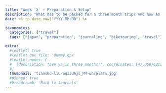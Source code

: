 ```yaml
---
title: "Week `X` – Preparation & Setup" 
description: "What has to be packed for a three month trip? And how am I going to write these journals?"
date: <% tp.date.now("YYYY-MM-DD") %>

taxonomies:
  categories: ["travel"]
  tags: ["japan", "preparation", "journaling", "biketouring", "travel"]

extra:
  #leaflet: true
  #leaflet_gpx_file: 'dummy.gpx'
  #leaflet_nodes: [
  #  {description: "See ya in three months!", coordinates: [47.0507621319826, 8.310224275003634], icon: "iconStart", focus: true}
  #]
  thumbnail: 'tianshu-liu-aqZ3UAjs_M4-unsplash.jpg'
  #pinned: true
  #breadcrumb: 'Back to Journals'
---
```

